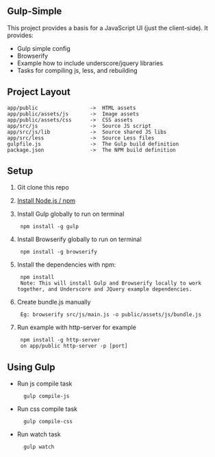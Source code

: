 Gulp-Simple
------------

This project provides a basis for a JavaScript UI (just the client-side).  It provides:

- Gulp simple config
- Browserify
- Example how to include underscore/jquery libraries
- Tasks for compiling js, less, and rebuilding

## Project Layout

```
app/public                 ->  HTML assets
app/public/assets/js       ->  Image assets
app/public/assets/css      ->  CSS assets
app/src/js                 ->  Source JS script
app/src/js/lib             ->  Source shared JS libs
app/src/less               ->  Source Less files
gulpfile.js                ->  The Gulp build definition
package.json               ->  The NPM build definition
```

## Setup

1. Git clone this repo
2. [Install Node.js / npm](http://nodejs.org/download/)
3. Install Gulp globally to run on terminal

        npm install -g gulp

6. Install Browserify globally to run on terminal

        npm install -g browserify

3. Install the dependencies with npm:

        npm install  
        Note: This will install Gulp and Browserify locally to work together, and Underscore and JQuery example dependencies.


7. Create bundle.js manually

        Eg: browserify src/js/main.js -o public/assets/js/bundle.js


8. Run example with http-server for example

        npm install -g http-server
        on app/public http-server -p [port]

## Using Gulp

- Run js compile task
        
        gulp compile-js

- Run css compile task
        
        gulp compile-css

- Run watch task
        
        gulp watch




